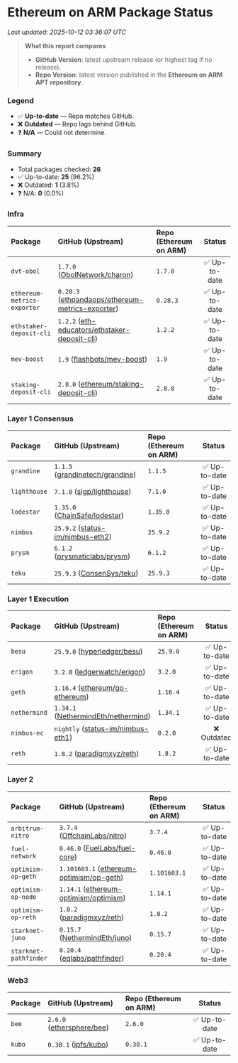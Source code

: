 # Ethereum on ARM Package Status

_Last updated: 2025-10-12 03:36:07 UTC_

> **What this report compares**
> - **GitHub Version**: latest upstream release (or highest tag if no release).
> - **Repo Version**: latest version published in the **Ethereum on ARM APT repository**.

### Legend
- ✅ **Up-to-date** — Repo matches GitHub.
- ❌ **Outdated** — Repo lags behind GitHub.
- ❓ **N/A** — Could not determine.

### Summary
- Total packages checked: **26**
- ✅ Up-to-date: **25** (96.2%)
- ❌ Outdated: **1** (3.8%)
- ❓ N/A: **0** (0.0%)

### Infra

| Package | GitHub (Upstream) | Repo (Ethereum on ARM) | Status |
|:--------|:-------------------|:------------------------|:------:|
| `dvt-obol` | `1.7.0` ([ObolNetwork/charon](https://github.com/ObolNetwork/charon)) | `1.7.0` | ✅ Up-to-date |
| `ethereum-metrics-exporter` | `0.28.3` ([ethpandaops/ethereum-metrics-exporter](https://github.com/ethpandaops/ethereum-metrics-exporter)) | `0.28.3` | ✅ Up-to-date |
| `ethstaker-deposit-cli` | `1.2.2` ([eth-educators/ethstaker-deposit-cli](https://github.com/eth-educators/ethstaker-deposit-cli)) | `1.2.2` | ✅ Up-to-date |
| `mev-boost` | `1.9` ([flashbots/mev-boost](https://github.com/flashbots/mev-boost)) | `1.9` | ✅ Up-to-date |
| `staking-deposit-cli` | `2.8.0` ([ethereum/staking-deposit-cli](https://github.com/ethereum/staking-deposit-cli)) | `2.8.0` | ✅ Up-to-date |
### Layer 1 Consensus

| Package | GitHub (Upstream) | Repo (Ethereum on ARM) | Status |
|:--------|:-------------------|:------------------------|:------:|
| `grandine` | `1.1.5` ([grandinetech/grandine](https://github.com/grandinetech/grandine)) | `1.1.5` | ✅ Up-to-date |
| `lighthouse` | `7.1.0` ([sigp/lighthouse](https://github.com/sigp/lighthouse)) | `7.1.0` | ✅ Up-to-date |
| `lodestar` | `1.35.0` ([ChainSafe/lodestar](https://github.com/ChainSafe/lodestar)) | `1.35.0` | ✅ Up-to-date |
| `nimbus` | `25.9.2` ([status-im/nimbus-eth2](https://github.com/status-im/nimbus-eth2)) | `25.9.2` | ✅ Up-to-date |
| `prysm` | `6.1.2` ([prysmaticlabs/prysm](https://github.com/prysmaticlabs/prysm)) | `6.1.2` | ✅ Up-to-date |
| `teku` | `25.9.3` ([ConsenSys/teku](https://github.com/ConsenSys/teku)) | `25.9.3` | ✅ Up-to-date |
### Layer 1 Execution

| Package | GitHub (Upstream) | Repo (Ethereum on ARM) | Status |
|:--------|:-------------------|:------------------------|:------:|
| `besu` | `25.9.0` ([hyperledger/besu](https://github.com/hyperledger/besu)) | `25.9.0` | ✅ Up-to-date |
| `erigon` | `3.2.0` ([ledgerwatch/erigon](https://github.com/ledgerwatch/erigon)) | `3.2.0` | ✅ Up-to-date |
| `geth` | `1.16.4` ([ethereum/go-ethereum](https://github.com/ethereum/go-ethereum)) | `1.16.4` | ✅ Up-to-date |
| `nethermind` | `1.34.1` ([NethermindEth/nethermind](https://github.com/NethermindEth/nethermind)) | `1.34.1` | ✅ Up-to-date |
| `nimbus-ec` | `nightly` ([status-im/nimbus-eth1](https://github.com/status-im/nimbus-eth1)) | `0.2.0` | ❌ Outdated |
| `reth` | `1.8.2` ([paradigmxyz/reth](https://github.com/paradigmxyz/reth)) | `1.8.2` | ✅ Up-to-date |
### Layer 2

| Package | GitHub (Upstream) | Repo (Ethereum on ARM) | Status |
|:--------|:-------------------|:------------------------|:------:|
| `arbitrum-nitro` | `3.7.4` ([OffchainLabs/nitro](https://github.com/OffchainLabs/nitro)) | `3.7.4` | ✅ Up-to-date |
| `fuel-network` | `0.46.0` ([FuelLabs/fuel-core](https://github.com/FuelLabs/fuel-core)) | `0.46.0` | ✅ Up-to-date |
| `optimism-op-geth` | `1.101603.1` ([ethereum-optimism/op-geth](https://github.com/ethereum-optimism/op-geth)) | `1.101603.1` | ✅ Up-to-date |
| `optimism-op-node` | `1.14.1` ([ethereum-optimism/optimism](https://github.com/ethereum-optimism/optimism)) | `1.14.1` | ✅ Up-to-date |
| `optimism-op-reth` | `1.8.2` ([paradigmxyz/reth](https://github.com/paradigmxyz/reth)) | `1.8.2` | ✅ Up-to-date |
| `starknet-juno` | `0.15.7` ([NethermindEth/juno](https://github.com/NethermindEth/juno)) | `0.15.7` | ✅ Up-to-date |
| `starknet-pathfinder` | `0.20.4` ([eqlabs/pathfinder](https://github.com/eqlabs/pathfinder)) | `0.20.4` | ✅ Up-to-date |
### Web3

| Package | GitHub (Upstream) | Repo (Ethereum on ARM) | Status |
|:--------|:-------------------|:------------------------|:------:|
| `bee` | `2.6.0` ([ethersphere/bee](https://github.com/ethersphere/bee)) | `2.6.0` | ✅ Up-to-date |
| `kubo` | `0.38.1` ([ipfs/kubo](https://github.com/ipfs/kubo)) | `0.38.1` | ✅ Up-to-date |

